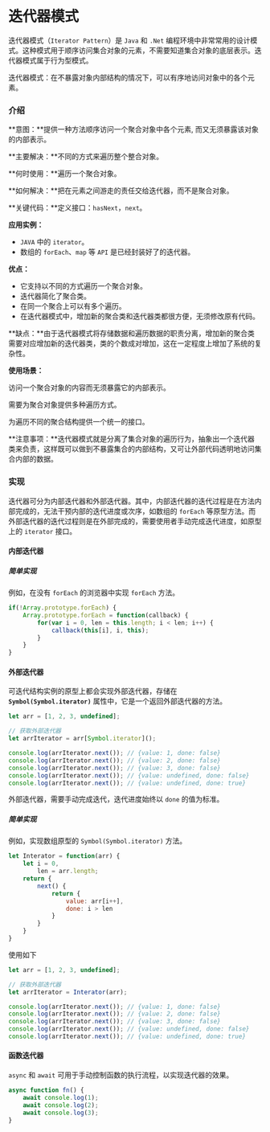 # 迭代器模式

迭代器模式（`Iterator Pattern`）是 `Java` 和 `.Net` 编程环境中非常常用的设计模式。这种模式用于顺序访问集合对象的元素，不需要知道集合对象的底层表示。迭代器模式属于行为型模式。

迭代器模式：在不暴露对象内部结构的情况下，可以有序地访问对象中的各个元素。



### 介绍

**意图：**提供一种方法顺序访问一个聚合对象中各个元素, 而又无须暴露该对象的内部表示。

**主要解决：**不同的方式来遍历整个整合对象。

**何时使用：**遍历一个聚合对象。

**如何解决：**把在元素之间游走的责任交给迭代器，而不是聚合对象。

**关键代码：**定义接口：`hasNext`，`next`。

**应用实例：**

- `JAVA` 中的 `iterator`。
- 数组的 `forEach`、`map` 等 `API` 是已经封装好了的迭代器。

**优点：** 

- 它支持以不同的方式遍历一个聚合对象。 
- 迭代器简化了聚合类。
- 在同一个聚合上可以有多个遍历。 
- 在迭代器模式中，增加新的聚合类和迭代器类都很方便，无须修改原有代码。

**缺点：**由于迭代器模式将存储数据和遍历数据的职责分离，增加新的聚合类需要对应增加新的迭代器类，类的个数成对增加，这在一定程度上增加了系统的复杂性。

**使用场景：** 

访问一个聚合对象的内容而无须暴露它的内部表示。 

需要为聚合对象提供多种遍历方式。

为遍历不同的聚合结构提供一个统一的接口。

**注意事项：**迭代器模式就是分离了集合对象的遍历行为，抽象出一个迭代器类来负责，这样既可以做到不暴露集合的内部结构，又可让外部代码透明地访问集合内部的数据。



### 实现

迭代器可分为内部迭代器和外部迭代器。其中，内部迭代器的迭代过程是在方法内部完成的，无法干预内部的迭代进度或次序，如数组的 `forEach` 等原型方法。而外部迭代器的迭代过程则是在外部完成的，需要使用者手动完成迭代进度，如原型上的 `iterator` 接口。

#### 内部迭代器

##### 简单实现

例如，在没有 `forEach` 的浏览器中实现 `forEach` 方法。

```js
if(!Array.prototype.forEach) {
    Array.prototype.forEach = function(callback) {
        for(var i = 0, len = this.length; i < len; i++) {
            callback(this[i], i, this);
        }
    }
}
```

#### 外部迭代器

可迭代结构实例的原型上都会实现外部迭代器，存储在 **`Symbol(Symbol.iterator)`** 属性中，它是一个返回外部迭代器的方法。

```js
let arr = [1, 2, 3, undefined];

// 获取外部迭代器
let arrIterator = arr[Symbol.iterator]();

console.log(arrIterator.next()); // {value: 1, done: false}
console.log(arrIterator.next()); // {value: 2, done: false}
console.log(arrIterator.next()); // {value: 3, done: false}
console.log(arrIterator.next()); // {value: undefined, done: false}
console.log(arrIterator.next()); // {value: undefined, done: true}
```

外部迭代器，需要手动完成迭代，迭代进度始终以 `done` 的值为标准。

##### 简单实现

例如，实现数组原型的 `Symbol(Symbol.iterator)` 方法。

```js
let Interator = function(arr) {
    let i = 0,
        len = arr.length;
    return {
        next() {
            return {
                value: arr[i++],
                done: i > len
            }
        }
    }
}
```

使用如下

```js
let arr = [1, 2, 3, undefined];

// 获取外部迭代器
let arrIterator = Interator(arr);

console.log(arrIterator.next()); // {value: 1, done: false}
console.log(arrIterator.next()); // {value: 2, done: false}
console.log(arrIterator.next()); // {value: 3, done: false}
console.log(arrIterator.next()); // {value: undefined, done: false}
console.log(arrIterator.next()); // {value: undefined, done: true}
```

#### 函数迭代器

`async` 和 `await` 可用于手动控制函数的执行流程，以实现迭代器的效果。

```js
async function fn() {
    await console.log(1);
    await console.log(2);
    await console.log(3);
}
```

